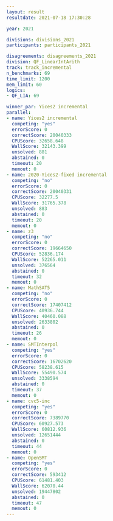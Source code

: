 ```yaml
---
layout: result
resultdate: 2021-07-18 17:30:28

year: 2021

divisions: divisions_2021
participants: participants_2021

disagreements: disagreements_2021
division: QF_LinearIntArith
track: track_incremental
n_benchmarks: 69
time_limit: 1200
mem_limit: 60
logics:
- QF_LIA: 69

winner_par: Yices2 incremental
parallel:
- name: Yices2 incremental
  competing: "yes"
  errorScore: 0
  correctScore: 20040333
  CPUScore: 32658.648
  WallScore: 32143.399
  unsolved: 881
  abstained: 0
  timeout: 20
  memout: 0
- name: 2020-Yices2-fixed incremental
  competing: "no"
  errorScore: 0
  correctScore: 20040331
  CPUScore: 32277.5
  WallScore: 31765.378
  unsolved: 883
  abstained: 0
  timeout: 20
  memout: 0
- name: z3
  competing: "no"
  errorScore: 0
  correctScore: 19664650
  CPUScore: 52836.174
  WallScore: 52265.011
  unsolved: 376564
  abstained: 0
  timeout: 32
  memout: 0
- name: MathSAT5
  competing: "no"
  errorScore: 0
  correctScore: 17407412
  CPUScore: 40936.744
  WallScore: 40460.088
  unsolved: 2633802
  abstained: 0
  timeout: 26
  memout: 0
- name: SMTInterpol
  competing: "yes"
  errorScore: 0
  correctScore: 16702620
  CPUScore: 58238.615
  WallScore: 55490.574
  unsolved: 3338594
  abstained: 0
  timeout: 37
  memout: 0
- name: cvc5-inc
  competing: "yes"
  errorScore: 0
  correctScore: 7389770
  CPUScore: 60927.573
  WallScore: 60812.936
  unsolved: 12651444
  abstained: 0
  timeout: 44
  memout: 0
- name: OpenSMT
  competing: "yes"
  errorScore: 0
  correctScore: 593412
  CPUScore: 61481.403
  WallScore: 62070.44
  unsolved: 19447802
  abstained: 0
  timeout: 47
  memout: 0
---
```

